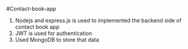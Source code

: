 #Contact-book-app

1. Nodejs and express.js is used to implemented the backend side of contact book app
2. JWT is used for authentication
3. Used MongoDB to store that data
